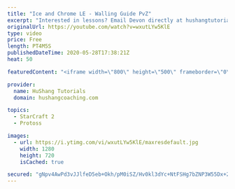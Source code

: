 ```yaml
---
title: "Ice and Chrome LE - Walling Guide PvZ"
excerpt: "Interested in lessons? Email Devon directly at hushangtutorials@outlook.com ------------------------------------------------------------------------------------------------------- Want to support HuShang Tutorials directly? Patreon is a website where you can contribute a monthly donation that will help"
originalUrl: https://youtube.com/watch?v=wxutLYw5KlE
type: video
price: Free
length: PT4M5S
publishedDateTime: 2020-05-28T17:38:21Z
heat: 50

featuredContent: "<iframe width=\"800\" height=\"500\" frameborder=\"0\" src=\"https://www.youtube.com/embed/wxutLYw5KlE\" allow=\"accelerometer; autoplay; encrypted-media; gyroscope; picture-in-picture\" allowfullscreen></iframe>"

provider:
  name: HuShang Tutorials
  domain: hushangcoaching.com

topics:
  - StarCraft 2
  - Protoss

images:
  - url: https://i.ytimg.com/vi/wxutLYw5KlE/maxresdefault.jpg
    width: 1280
    height: 720
    isCached: true

secured: "gNpv4AwPd3vJJlfeD5eb+Okh/pM0iSZ/Hv0kl3dYc+NtFSHg7bZNP3W55Dx+2o3smbTBtqKpZSq8pD3n0WOVOrJDLN5XsGEtdVyUZkNF8OC97AlBOlVavrAoqsc4mb8X1CI3QJtbKwRXQNkNaaCUamfEpXxXS2bNbD6BMcOT97XsfF7RlpnLzViVTD8bFEuseZ0qiNqAPxfuDHlJTqrQ88lhsxwut7NJUKqFmDiAGkRQut9pinlmWC4KnYPQJv8qpsfFFV8pgtrgRywrdlWiIt7w5ohdB+YNfHpNk4bYu8f6SxLNa7SCTmeOF+Wg4+a/i95ZHP567kXzmox/tg9knQzAeSsrdb1fkXVcSBXRDwy/c8wYT6cP7Tnz6/hV2WwVL3oXnYaCGCID0Mn+sTZpu2VNREn4sBbQ11gAdQJeniQ=;rou/7xuQ73bdzAwHgyhXCA=="
---
```


